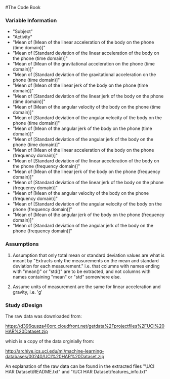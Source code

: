 #The Code Book



### Variable Information
* "Subject"                                                                                            
* "Activity"                                                                                           
* "Mean of [Mean of the linear acceleration of the body on the phone (time domain)]"                   
* "Mean of [Standard deviation of the linear acceleration of the body on the phone (time domain)]"     
* "Mean of [Mean of the gravitational acceleration on the phone (time domain)]"                        
* "Mean of [Standard deviation of the gravitational acceleration on the phone (time domain)]"          
* "Mean of [Mean of the linear jerk of the body on the phone (time domain)]"                           
* "Mean of [Standard deviation of the linear jerk of the body on the phone (time domain)]"             
* "Mean of [Mean of the angular velocity of the body on the phone (time domain)]"                      
* "Mean of [Standard deviation of the angular velocity of the body on the phone (time domain)]"        
* "Mean of [Mean of the angular jerk of the body on the phone (time domain)]"                          
* "Mean of [Standard deviation of the angular jerk of the body on the phone (time domain)]"            
* "Mean of [Mean of the linear acceleration of the body on the phone (frequency domain)]"              
* "Mean of [Standard deviation of the linear acceleration of the body on the phone (frequency domain)]"
* "Mean of [Mean of the linear jerk of the body on the phone (frequency domain)]"                      
* "Mean of [Standard deviation of the linear jerk of the body on the phone (frequency domain)]"        
* "Mean of [Mean of the angular velocity of the body on the phone (frequency domain)]"                 
* "Mean of [Standard deviation of the angular velocity of the body on the phone (frequency domain)]"   
* "Mean of [Mean of the angular jerk of the body on the phone (frequency domain)]"                     
* "Mean of [Standard deviation of the angular jerk of the body on the phone (frequency domain)]" 

### Assumptions

1. Assumption that only total mean or standard deviation values are what is meant by "Extracts only the measurements on the mean and standard deviation for each measurement." i.e. that columns with names ending with "mean()" or "std()" are to be extracted, and not columns with names containing "mean" or "std" somewhere else.

2. Assume units of measurement are the same for linear acceleration and gravity, i.e. 'g'

### Study dDesign 

The raw data was downloaded from:

https://d396qusza40orc.cloudfront.net/getdata%2Fprojectfiles%2FUCI%20HAR%20Dataset.zip 

which is a copy of the data orginially from:

http://archive.ics.uci.edu/ml/machine-learning-databases/00240/UCI%20HAR%20Dataset.zip

An explanation of the raw data can be found in the extracted files "\UCI HAR Dataset\README.txt" and "\UCI HAR Dataset\features_info.txt"


